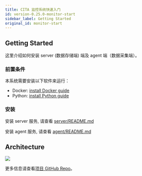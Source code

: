 ```yaml
---
title: CITA 监控系统快速入门
id: version-0.25.0-monitor-start
sidebar_label: Getting Started
original_id: monitor-start
---
```


## Getting Started

这里介绍如何安装 server (数据存储端) 端及 agent 端（数据采集端）。

### 前置条件

本系统需要安装以下软件来运行：

* Docker: [install Docker guide](https://docs.docker.com/install/)
* Python: [install Python guide](https://docs.python-guide.org/starting/installation/)

### 安装

安装 server 服务, 请查看 [server/README.md](https://github.com/citahub/cita-monitor/tree/master/server/README.md)

安装 agent 服务, 请查看 [agent/README.md](https://github.com/citahub/cita-monitor/tree/master/agent/README.md)

## Architecture

![](https://github.com/citahub/cita-monitor/blob/master/docs/imgs/CITA_Monitor_system_architecture-fs8.png)

更多信息请查看[项目 GitHub Repo](https://github.com/citahub/cita-monitor)。
